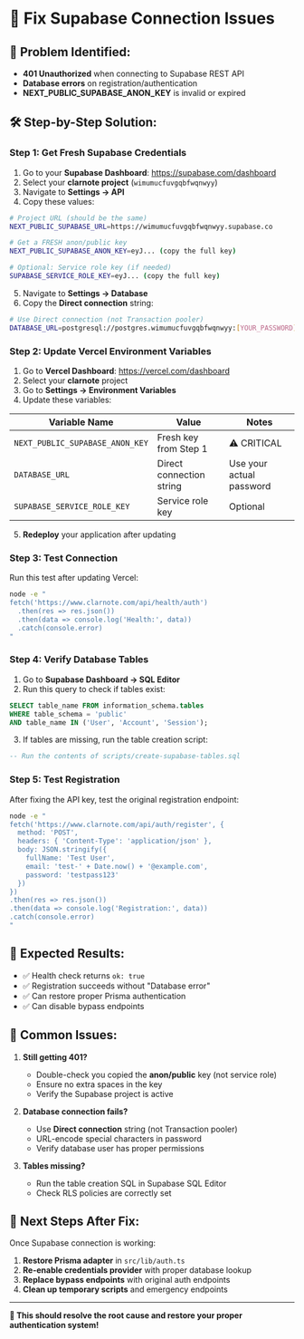 # 🔧 Fix Supabase Connection Issues

## 🎯 **Problem Identified:**
- **401 Unauthorized** when connecting to Supabase REST API
- **Database errors** on registration/authentication
- **NEXT_PUBLIC_SUPABASE_ANON_KEY** is invalid or expired

## 🛠️ **Step-by-Step Solution:**

### **Step 1: Get Fresh Supabase Credentials**

1. Go to your **Supabase Dashboard**: https://supabase.com/dashboard
2. Select your **clarnote project** (`wimumucfuvgqbfwqnwyy`)
3. Navigate to **Settings → API**
4. Copy these values:

```bash
# Project URL (should be the same)
NEXT_PUBLIC_SUPABASE_URL=https://wimumucfuvgqbfwqnwyy.supabase.co

# Get a FRESH anon/public key
NEXT_PUBLIC_SUPABASE_ANON_KEY=eyJ... (copy the full key)

# Optional: Service role key (if needed)
SUPABASE_SERVICE_ROLE_KEY=eyJ... (copy the full key)
```

5. Navigate to **Settings → Database**
6. Copy the **Direct connection** string:

```bash
# Use Direct connection (not Transaction pooler)
DATABASE_URL=postgresql://postgres.wimumucfuvgqbfwqnwyy:[YOUR_PASSWORD]@aws-0-us-west-1.pooler.supabase.com:5432/postgres
```

### **Step 2: Update Vercel Environment Variables**

1. Go to **Vercel Dashboard**: https://vercel.com/dashboard
2. Select your **clarnote** project
3. Go to **Settings → Environment Variables**
4. Update these variables:

| Variable Name | Value | Notes |
|---------------|-------|--------|
| `NEXT_PUBLIC_SUPABASE_ANON_KEY` | Fresh key from Step 1 | ⚠️ CRITICAL |
| `DATABASE_URL` | Direct connection string | Use your actual password |
| `SUPABASE_SERVICE_ROLE_KEY` | Service role key | Optional |

5. **Redeploy** your application after updating

### **Step 3: Test Connection**

Run this test after updating Vercel:

```bash
node -e "
fetch('https://www.clarnote.com/api/health/auth')
  .then(res => res.json())
  .then(data => console.log('Health:', data))
  .catch(console.error)
"
```

### **Step 4: Verify Database Tables**

1. Go to **Supabase Dashboard → SQL Editor**
2. Run this query to check if tables exist:

```sql
SELECT table_name FROM information_schema.tables 
WHERE table_schema = 'public' 
AND table_name IN ('User', 'Account', 'Session');
```

3. If tables are missing, run the table creation script:

```sql
-- Run the contents of scripts/create-supabase-tables.sql
```

### **Step 5: Test Registration**

After fixing the API key, test the original registration endpoint:

```bash
node -e "
fetch('https://www.clarnote.com/api/auth/register', {
  method: 'POST',
  headers: { 'Content-Type': 'application/json' },
  body: JSON.stringify({
    fullName: 'Test User',
    email: 'test-' + Date.now() + '@example.com',
    password: 'testpass123'
  })
})
.then(res => res.json())
.then(data => console.log('Registration:', data))
.catch(console.error)
"
```

## 🎯 **Expected Results:**

- ✅ Health check returns `ok: true`
- ✅ Registration succeeds without "Database error"
- ✅ Can restore proper Prisma authentication
- ✅ Can disable bypass endpoints

## 🚨 **Common Issues:**

1. **Still getting 401?** 
   - Double-check you copied the **anon/public** key (not service role)
   - Ensure no extra spaces in the key
   - Verify the Supabase project is active

2. **Database connection fails?**
   - Use **Direct connection** string (not Transaction pooler)
   - URL-encode special characters in password
   - Verify database user has proper permissions

3. **Tables missing?**
   - Run the table creation SQL in Supabase SQL Editor
   - Check RLS policies are correctly set

## 📝 **Next Steps After Fix:**

Once Supabase connection is working:

1. **Restore Prisma adapter** in `src/lib/auth.ts`
2. **Re-enable credentials provider** with proper database lookup
3. **Replace bypass endpoints** with original auth endpoints
4. **Clean up temporary scripts** and emergency endpoints

---

**🎉 This should resolve the root cause and restore your proper authentication system!** 